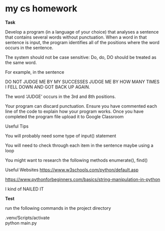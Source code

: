 # my cs homework

**Task**

Develop a program (in a language of your choice) that analyses a sentence that contains several words without punctuation. When a word in that sentence is input, the program identifies all of the positions where the word occurs in the sentence.

The system should not be case sensitive: Do, do, DO should be treated as the same word.

For example, in the sentence

DO NOT JUDGE ME BY MY SUCCESSES
JUDGE ME BY HOW MANY TIMES I FELL DOWN AND GOT BACK UP AGAIN.

The word ‘JUDGE’ occurs in the 3rd and 8th positions.

Your program can discard punctuation.
Ensure you have commented each line of the code to explain how your program works.
Once you have completed the program file upload it to Google Classroom

Useful Tips

You will probably need some type of input() statement

You will need to check through each item in the sentence maybe using a loop

You might want to research the following methods enumerate(), find()

Useful Websites
https://www.w3schools.com/python/default.asp

https://www.pythonforbeginners.com/basics/string-manipulation-in-python

I kind of NAILED IT

**Test**

run the following commands in the project directory

.venv/Scripts/activate  
python main.py
